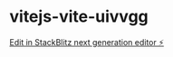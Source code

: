 # vitejs-vite-uivvgg

[Edit in StackBlitz next generation editor ⚡️](https://stackblitz.com/~/github.com/mcraeian01/vitejs-vite-uivvgg)